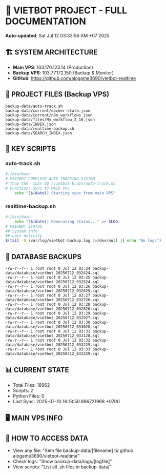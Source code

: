 # 🤖 VIETBOT PROJECT - FULL DOCUMENTATION
**Auto-updated**: Sat Jul 12 03:33:56 AM +07 2025

## 🏗️ SYSTEM ARCHITECTURE
- **Main VPS**: 103.170.123.14 (Production)
- **Backup VPS**: 103.77.172.150 (Backup & Monitor)
- **GitHub**: https://github.com/alogame3690/vietbot-realtime

## 📁 PROJECT FILES (Backup VPS)
```
backup-data/auto-track.sh
backup-data/current/docker-state.json
backup-data/current/n8n_workflows.json
backup-data/files/My_workflow_2_10.json
backup-data/INDEX.json
backup-data/realtime-backup.sh
backup-data/SEARCH_INDEX.json
```

## 🔧 KEY SCRIPTS
### auto-track.sh
```bash
#!/bin/bash
# VIETBOT COMPLETE AUTO TRACKING SYSTEM
# Thay thế toàn bộ /vietbot-brain/auto-track.sh
# Function: Sync từ Main VPS
    echo "[$(date)] Starting sync from main VPS"
```
### realtime-backup.sh
```bash
#!/bin/bash
    echo "[$(date)] Generating status..." >> $LOG
# VIETBOT STATUS
## System Info
## Last Activity
$(tail -5 /var/log/vietbot-backup.log 2>/dev/null || echo "No logs")
```

## 💾 DATABASE BACKUPS
```
-rw-r--r-- 1 root root 0 Jul 12 03:24 backup-data/database/vietbot_20250712_032424.sql
-rw-r--r-- 1 root root 0 Jul 12 03:25 backup-data/database/vietbot_20250712_032524.sql
-rw-r--r-- 1 root root 0 Jul 12 03:26 backup-data/database/vietbot_20250712_032625.sql
-rw-r--r-- 1 root root 0 Jul 12 03:27 backup-data/database/vietbot_20250712_032726.sql
-rw-r--r-- 1 root root 0 Jul 12 03:28 backup-data/database/vietbot_20250712_032826.sql
-rw-r--r-- 1 root root 0 Jul 12 03:29 backup-data/database/vietbot_20250712_032927.sql
-rw-r--r-- 1 root root 0 Jul 12 03:30 backup-data/database/vietbot_20250712_033028.sql
-rw-r--r-- 1 root root 0 Jul 12 03:31 backup-data/database/vietbot_20250712_033128.sql
-rw-r--r-- 1 root root 0 Jul 12 03:32 backup-data/database/vietbot_20250712_033229.sql
-rw-r--r-- 1 root root 0 Jul 12 03:33 backup-data/database/vietbot_20250712_033329.sql
```

## 📊 CURRENT STATE
- Total Files: 18962
- Scripts: 2
- Python Files: 0
- Last Sync: 2025-07-10 16:18:50.896721968 +0700

## 🖥️ MAIN VPS INFO


## 🚨 HOW TO ACCESS DATA
- View any file: "Xem file backup-data/[filename] từ github alogame3690/vietbot-realtime"
- Check logs: "Show backup-data/logs/[logfile]"
- View scripts: "List all .sh files in backup-data/"
